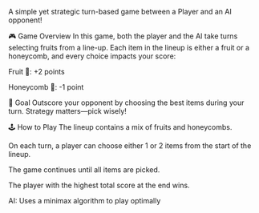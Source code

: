 A simple yet strategic turn-based game between a Player and an AI opponent!

🎮 Game Overview
In this game, both the player and the AI take turns selecting fruits from a line-up. Each item in the lineup is either a fruit or a honeycomb, and every choice impacts your score:

Fruit 🍎: +2 points

Honeycomb 🍯: -1 point

🧠 Goal
Outscore your opponent by choosing the best items during your turn. Strategy matters—pick wisely!

🕹️ How to Play
The lineup contains a mix of fruits and honeycombs.

On each turn, a player can choose either 1 or 2 items from the start of the lineup.

The game continues until all items are picked.

The player with the highest total score at the end wins.

AI: Uses a minimax algorithm to play optimally
